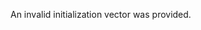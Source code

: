 <!-- YAML
added: v15.0.0
-->

An invalid initialization vector was provided.

<a id="ERR_CRYPTO_INVALID_JWK"></a>

